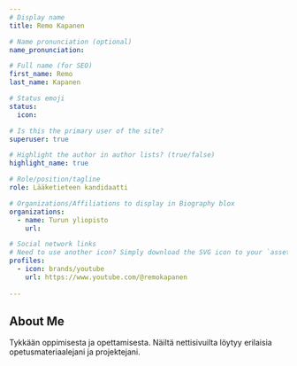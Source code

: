 ```yaml
---
# Display name
title: Remo Kapanen

# Name pronunciation (optional)
name_pronunciation: 

# Full name (for SEO)
first_name: Remo
last_name: Kapanen

# Status emoji
status:
  icon: 

# Is this the primary user of the site?
superuser: true

# Highlight the author in author lists? (true/false)
highlight_name: true

# Role/position/tagline
role: Lääketieteen kandidaatti

# Organizations/Affiliations to display in Biography blox
organizations:
  - name: Turun yliopisto
    url: 

# Social network links
# Need to use another icon? Simply download the SVG icon to your `assets/media/icons/` folder.
profiles:
  - icon: brands/youtube
    url: https://www.youtube.com/@remokapanen
    
---
```


## About Me
Tykkään oppimisesta ja opettamisesta. Näiltä nettisivuilta löytyy erilaisia opetusmateriaalejani ja projektejani.
